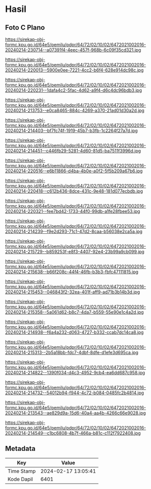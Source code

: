 # Hasil

## Foto C Plano

https://sirekap-obj-formc.kpu.go.id/64e5/pemilu/pdpr/64/72/02/10/02/6472021002016-20240214-230714--a07391f4-4eec-457f-968b-6c09f35cd321.jpg

https://sirekap-obj-formc.kpu.go.id/64e5/pemilu/pdpr/64/72/02/10/02/6472021002016-20240214-220013--5900e0ee-7221-4cc2-b6f4-628e914dc98c.jpg

https://sirekap-obj-formc.kpu.go.id/64e5/pemilu/pdpr/64/72/02/10/02/6472021002016-20240214-220231--1dafa4c2-5fac-4d62-a9f4-d6c4dc96bdb3.jpg

https://sirekap-obj-formc.kpu.go.id/64e5/pemilu/pdpr/64/72/02/10/02/6472021002016-20240214-213753--e0ca8465-884c-4269-a370-21ad01d30a2d.jpg

https://sirekap-obj-formc.kpu.go.id/64e5/pemilu/pdpr/64/72/02/10/02/6472021002016-20240214-214403--bf7fc74f-1919-45b7-b3fb-1c2264f27a7d.jpg

https://sirekap-obj-formc.kpu.go.id/64e5/pemilu/pdpr/64/72/02/10/02/6472021002016-20240214-214451--c446fb29-5281-4d60-81d5-ba7511f3996d.jpg

https://sirekap-obj-formc.kpu.go.id/64e5/pemilu/pdpr/64/72/02/10/02/6472021002016-20240214-220516--e6b11866-d4ba-4b0e-a0f2-5f5b209a67b6.jpg

https://sirekap-obj-formc.kpu.go.id/64e5/pemilu/pdpr/64/72/02/10/02/6472021002016-20240214-220418--c612b436-8dce-431c-9e48-181d077ecbdb.jpg

https://sirekap-obj-formc.kpu.go.id/64e5/pemilu/pdpr/64/72/02/10/02/6472021002016-20240214-220321--fee7bd42-1733-44f0-99db-a1fe28fbee53.jpg

https://sirekap-obj-formc.kpu.go.id/64e5/pemilu/pdpr/64/72/02/10/02/6472021002016-20240214-214239--f9e2d293-71c1-47d2-8caa-b56038e2ca5a.jpg

https://sirekap-obj-formc.kpu.go.id/64e5/pemilu/pdpr/64/72/02/10/02/6472021002016-20240214-215729--b859253f-e8f3-4407-92e4-23b99a9cb099.jpg

https://sirekap-obj-formc.kpu.go.id/64e5/pemilu/pdpr/64/72/02/10/02/6472021002016-20240214-215638--b66f208c-44f4-46fb-b3b3-fbfc47111815.jpg

https://sirekap-obj-formc.kpu.go.id/64e5/pemilu/pdpr/64/72/02/10/02/6472021002016-20240214-215453--046843f2-32ea-401f-aff9-ad71b3b14b3d.jpg

https://sirekap-obj-formc.kpu.go.id/64e5/pemilu/pdpr/64/72/02/10/02/6472021002016-20240214-215358--5a061d62-b8c7-4da7-b559-55e90e1c4a2d.jpg

https://sirekap-obj-formc.kpu.go.id/64e5/pemilu/pdpr/64/72/02/10/02/6472021002016-20240214-214938--f6a4a232-d063-4727-b332-ccab7dc14ca8.jpg

https://sirekap-obj-formc.kpu.go.id/64e5/pemilu/pdpr/64/72/02/10/02/6472021002016-20240214-215313--2b5a18bb-fdc7-4dbf-8dfe-d1efe3d695ca.jpg

https://sirekap-obj-formc.kpu.go.id/64e5/pemilu/pdpr/64/72/02/10/02/6472021002016-20240214-214822--1390f034-d4c3-4952-9cb4-ea6dd687c958.jpg

https://sirekap-obj-formc.kpu.go.id/64e5/pemilu/pdpr/64/72/02/10/02/6472021002016-20240214-214732--54012b94-f944-4c72-b084-0485fc2b4814.jpg

https://sirekap-obj-formc.kpu.go.id/64e5/pemilu/pdpr/64/72/02/10/02/6472021002016-20240214-213543--ae829d9a-15d6-40a4-aa4b-4266c66e9028.jpg

https://sirekap-obj-formc.kpu.go.id/64e5/pemilu/pdpr/64/72/02/10/02/6472021002016-20240214-214549--c1bc6808-4b7f-466a-b81c-c112f7922408.jpg


## Metadata

| Key        | Value               |
| ---------- | ------------------- |
| Time Stamp | 2024-02-17 13:05:41 |
| Kode Dapil | 6401                |



